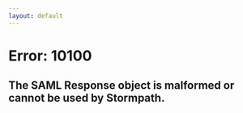 ```yaml
---
layout: default
---
```


# Error: 10100
## The SAML Response object is malformed or cannot be used by Stormpath.
